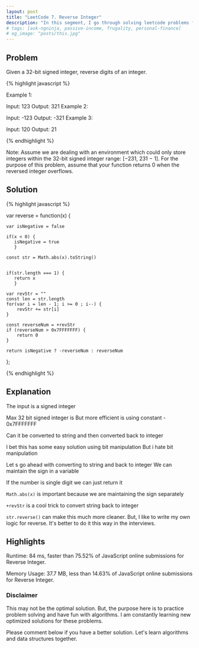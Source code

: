 ```yaml
---
layout: post
title: "LeetCode 7. Reverse Integer"
description: "In this segment, I go through solving leetcode problems for my own practice. I walk through my thinking process so that we can all learn together."
# tags: [ask-ngninja, passive-income, frugality, personal-finance]
# og_image: "posts/this.jpg"
---
```


<!-- {% include image.html path="posts/this.jpg" path-detail="posts/this.jpg" alt="Ask NgNinja" %} -->

## Problem

Given a 32-bit signed integer, reverse digits of an integer.

{% highlight javascript %}

Example 1:

Input: 123
Output: 321
Example 2:

Input: -123
Output: -321
Example 3:

Input: 120
Output: 21

{% endhighlight %}

Note:
Assume we are dealing with an environment which could only store integers within the 32-bit signed integer range: [−231,  231 − 1]. For the purpose of this problem, assume that your function returns 0 when the reversed integer overflows.


## Solution


{% highlight javascript %}

var reverse = function(x) {
    
    var isNegative = false
    
    if(x < 0) {
       isNegative = true
       }
    
    const str = Math.abs(x).toString()

    
    if(str.length === 1) {
       return x
       }
    
    var revStr = ""
    const len = str.length
    for(var i = len - 1; i >= 0 ; i--) {
        revStr += str[i]
    } 
    
    const reverseNum = +revStr
    if (reverseNum > 0x7FFFFFFF) {
        return 0
    }
    
    return isNegative ? -reverseNum : reverseNum
    
};

{% endhighlight %}


## Explanation

The input is a signed integer

Max 32 bit signed integer is 
But more efficient is using constant - 0x7FFFFFFF

Can it be converted to string and then converted back to integer

I bet this has some easy solution using bit manipulation
But i hate bit manipulation

Let s go ahead with converting to string and back to integer
We can maintain the sign in a variable

If the number is single digit we can just return it

`Math.abs(x)` is important because we are maintaining the sign separately

`+revStr` is a cool trick to convert string back to integer

`str.reverse()` can make this much more cleaner. But, I like to write my own logic for reverse. It's better to do it this way in the interviews.


## Highlights

Runtime: 84 ms, faster than 75.52% of JavaScript online submissions for Reverse Integer.

Memory Usage: 37.7 MB, less than 14.63% of JavaScript online submissions for Reverse Integer.


### Disclaimer
This may not be the optimal solution. But, the purpose here is to practice problem solving and have fun with algorithms. I am constantly learning new optimized solutions for these problems.

Please comment below if you have a better solution. Let's learn algorithms and data structures together.

<!-- 
---

<br>

#### Further Resources We Recommend

- [You Don't Know JS: Up & Going](https://amzn.to/2uSZayI)

<br>

## Read Next

- [Most Frequently Asked JavaScript Interview Questions](/posts/frequently-asked-javascript-interview-questions)
- [5 Common mistakes JavaScript developers make](/posts/steps-after-you-type-url-in-browser) -->
